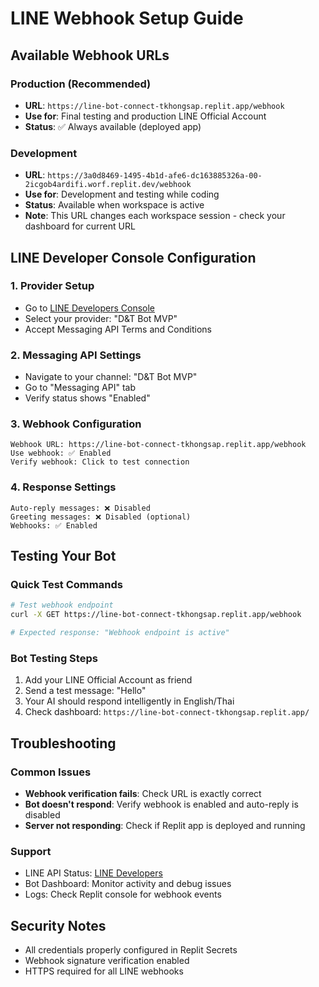 # LINE Webhook Setup Guide

## Available Webhook URLs

### Production (Recommended)
- **URL**: `https://line-bot-connect-tkhongsap.replit.app/webhook`
- **Use for**: Final testing and production LINE Official Account
- **Status**: ✅ Always available (deployed app)

### Development  
- **URL**: `https://3a0d8469-1495-4b1d-afe6-dc163885326a-00-2icgob4ardifi.worf.replit.dev/webhook`
- **Use for**: Development and testing while coding
- **Status**: Available when workspace is active
- **Note**: This URL changes each workspace session - check your dashboard for current URL

## LINE Developer Console Configuration

### 1. Provider Setup
- Go to [LINE Developers Console](https://developers.line.biz/console/)
- Select your provider: "D&T Bot MVP"
- Accept Messaging API Terms and Conditions

### 2. Messaging API Settings
- Navigate to your channel: "D&T Bot MVP"
- Go to "Messaging API" tab
- Verify status shows "Enabled"

### 3. Webhook Configuration
```
Webhook URL: https://line-bot-connect-tkhongsap.replit.app/webhook
Use webhook: ✅ Enabled
Verify webhook: Click to test connection
```

### 4. Response Settings
```
Auto-reply messages: ❌ Disabled
Greeting messages: ❌ Disabled (optional)
Webhooks: ✅ Enabled
```

## Testing Your Bot

### Quick Test Commands
```bash
# Test webhook endpoint
curl -X GET https://line-bot-connect-tkhongsap.replit.app/webhook

# Expected response: "Webhook endpoint is active"
```

### Bot Testing Steps
1. Add your LINE Official Account as friend
2. Send a test message: "Hello"
3. Your AI should respond intelligently in English/Thai
4. Check dashboard: `https://line-bot-connect-tkhongsap.replit.app/`

## Troubleshooting

### Common Issues
- **Webhook verification fails**: Check URL is exactly correct
- **Bot doesn't respond**: Verify webhook is enabled and auto-reply is disabled
- **Server not responding**: Check if Replit app is deployed and running

### Support
- LINE API Status: [LINE Developers](https://developers.line.biz/console/)
- Bot Dashboard: Monitor activity and debug issues
- Logs: Check Replit console for webhook events

## Security Notes
- All credentials properly configured in Replit Secrets
- Webhook signature verification enabled
- HTTPS required for all LINE webhooks